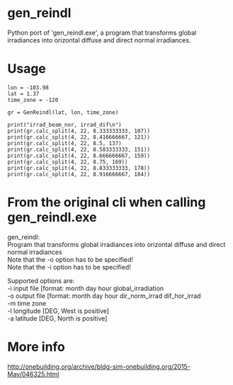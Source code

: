 # gen_reindl
 Python port of 'gen_reindl.exe', a program that transforms global irradiances into orizontal diffuse and direct normal irradiances.


# Usage

```
lon = -103.98
lat = 1.37
time_zone = -120

gr = GenReindl(lat, lon, time_zone)

print("irrad_beam_nor, irrad_dif\n")
print(gr.calc_split(4, 22, 8.333333333, 107))
print(gr.calc_split(4, 22, 8.416666667, 121))
print(gr.calc_split(4, 22, 8.5, 137)
print(gr.calc_split(4, 22, 8.583333333, 151))
print(gr.calc_split(4, 22, 8.666666667, 159))
print(gr.calc_split(4, 22, 8.75, 169))
print(gr.calc_split(4, 22, 8.833333333, 178))
print(gr.calc_split(4, 22, 8.916666667, 184))
```

# From the original cli when calling gen_reindl.exe

gen_reindl:  
Program that transforms global irradiances into orizontal diffuse and direct normal irradiances  
Note that the -o option has to be specified!  
Note that the -i option has to be specified!  

Supported options are:  
-i     input file [format: month day hour global_irradiation  
-o     output file [format: month day hour dir_norm_irrad dif_hor_irrad  
-m     time zone  
-l     longitude [DEG, West is positive]  
-a     latitude [DEG, North is positive]  


# More info

http://onebuilding.org/archive/bldg-sim-onebuilding.org/2015-May/046325.html


